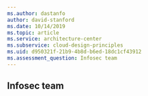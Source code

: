 ```yaml
---
ms.author: dastanfo
author: david-stanford
ms.date: 10/14/2019
ms.topic: article
ms.service: architecture-center
ms.subservice: cloud-design-principles
ms.uid: d950321f-21b9-4b8d-b6ed-18dc1cf43912
ms.assessment_question: Infosec team
---
```

## Infosec team


